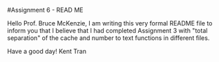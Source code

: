 #Assignment 6 - READ ME 

Hello Prof. Bruce McKenzie, 
I am writing this very formal README file to inform you that I believe that I had completed Assignment 3 with "total separation" of the cache and number to text functions in different files.

Have a good day!
Kent Tran